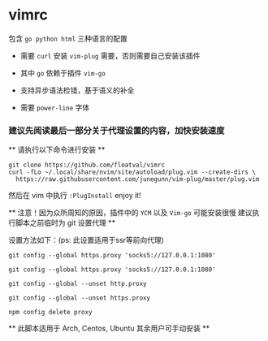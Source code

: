 # vimrc

包含 ``` go python html ``` 三种语言的配置

- 需要 ```curl``` 安装 ```vim-plug``` 需要，否则需要自己安装该插件

- 其中 ```go```  依赖于插件 ```vim-go```

- 支持异步语法检错，基于语义的补全

- 需要 ```power-line``` 字体


### 建议先阅读最后一部分关于代理设置的内容，加快安装速度


** 请执行以下命令进行安装 **

```
git clone https://github.com/floatval/vimrc
curl -fLo ~/.local/share/nvim/site/autoload/plug.vim --create-dirs \
  https://raw.githubusercontent.com/junegunn/vim-plug/master/plug.vim
```

然后在 vim 中执行 ```:PlugInstall```
enjoy it!


** 注意！因为众所周知的原因，插件中的 ```YCM``` 以及 ```Vim-go``` 可能安装很慢
建议执行脚本之前临时为 git 设置代理 **

设置方法如下：(ps: 此设置适用于ssr等前向代理)

```
git config --global https.proxy 'socks5://127.0.0.1:1080'

git config --global https.proxy 'socks5://127.0.0.1:1080'

git config --global --unset http.proxy

git config --global --unset https.proxy

npm config delete proxy
```

** 此脚本适用于 Arch, Centos, Ubuntu  其余用户可手动安装 **
